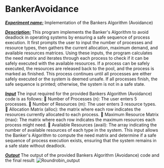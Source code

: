 # BankerAvoidance

<ins>_**Experiment name:**_</ins> Implementation of the Bankers  Algorithm (Avoidance)

<ins>_**Description:**_</ins>
This program implements the Banker's Algorithm to avoid deadlock in operating systems by ensuring a safe sequence of process execution. It first prompts the user to input the number of processes and resource types, then gathers the current allocation, maximum demand, and available resources matrices. Using these inputs, the program calculates the need matrix and iterates through each process to check if it can be safely executed with the available resources. If a process can be safely executed, the resources are released back to the pool, and the process is marked as finished. This process continues until all processes are either safely executed or the system is deemed unsafe. If all processes finish, the safe sequence is printed; otherwise, the system is not in a safe state.

<ins>_**Input**_</ins>
The input required for the provided  Bankers  Algorithm (Avoidance) code is as follows:
 	Number of Processes (n): The user enters 5 processes.
 	Number of Resources (m): The user enters 3 resource types.
 	Allocation Matrix (alloc): the matrix where each row indicates the resources currently allocated to each process.
 	Maximum Resource Matrix (max): The matrix where each row indicates the maximum resources each process might need.
 	Available Resources (avail): The array indicating the number of available resources of each type in the system.
This input allows the Banker's Algorithm to compute the need matrix and determine if a safe sequence of process execution exists, ensuring that the system remains in a safe state without deadlock.

<ins>_**Output**_</ins>
The output of the provided Bankers  Algorithm (Avoidance) code and the final result:
![Roundrobin_output](https://github.com/simoon06/Roundrobin/assets/139492391/338c14ad-16fc-424f-932e-efbd23f7d885)
